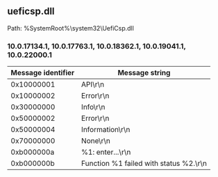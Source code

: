 ## ueficsp.dll

Path: %SystemRoot%\system32\UefiCsp.dll

### 10.0.17134.1, 10.0.17763.1, 10.0.18362.1, 10.0.19041.1, 10.0.22000.1

Message identifier | Message string
--- | ---
0x10000001 | API\r\n
0x10000002 | Error\r\n
0x30000000 | Info\r\n
0x50000002 | Error\r\n
0x50000004 | Information\r\n
0x70000000 | None\r\n
0xb000000a | %1: enter...\r\n
0xb000000b | Function %1 failed with status %2.\r\n
